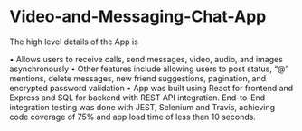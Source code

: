 # Video-and-Messaging-Chat-App

The high level details of the App is 

•	Allows users to receive calls, send messages, video, audio, and images asynchronously
•	Other features include allowing users to post status, “@” mentions, delete messages, new friend suggestions, pagination, and encrypted password validation
•	App was built using React for frontend and Express and SQL for backend with REST API integration. End-to-End integration testing was done with JEST, Selenium 
and Travis, achieving code coverage of 75% and app load time of less than 10 seconds.
